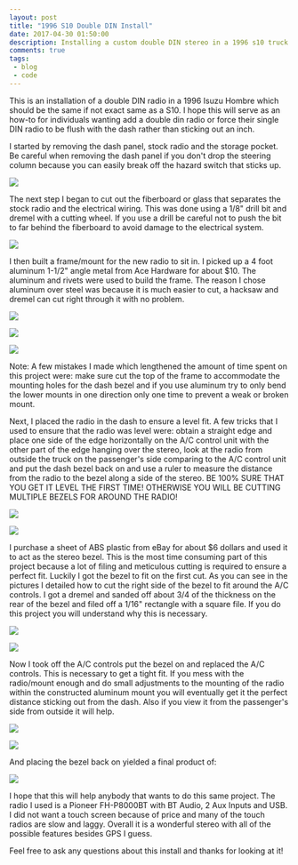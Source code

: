 ```yaml
---
layout: post
title: "1996 S10 Double DIN Install"
date: 2017-04-30 01:50:00
description: Installing a custom double DIN stereo in a 1996 s10 truck
comments: true
tags: 
 - blog
 - code
---
```


This is an installation of a double DIN radio in a 1996 Isuzu Hombre which should be the same if not exact same as a S10. I hope this will serve as an how-to for individuals wanting add a double din radio or force their single DIN radio to be flush with the dash rather than sticking out an inch.

I started by removing the dash panel, stock radio and the storage pocket. Be careful when removing the dash panel if you don't drop the steering column because you can easily break off the hazard switch that sticks up.

![](https://lh3.googleusercontent.com/foaAHcKWxZk2DDlwXT7AoRjrx4IIRgegDwBteAV0_4i9_EyKpJY1M0wAVuEVJp4R9Mq-sfnS2fXEdZ-JE1SJtAwyMQThxnO46Z0kTXEtWNMXWOV_vqsRGSed362HEiEWffQlvJfngP8n1tBeI_r38hKJkiaLWcmgiTtCY2XsrHkL2gBdHpGki6EskbrQcRrOZlR7IXO5gydcjsmrWf_ujRtoQdt4HH3wlsrFIkP1W2EXz0Fy8rdwfCeqrSkELvtHL04zGEt8qiJYR35P030tIthxnXf5N-jfOX9vKWkNjVSLK1CBrnKwALyxfuANxRKV-jHmqRrP2HLH6hrGBKRVQiohHzXxSCWaxhdPdTJ3P9pUiLqdJRZqj0cWgqeU-lEn2KPLUWQ6XC8UFPoqCv7A8JbdjT1mZikStRRy67nNF6BQjhWxMtRNX3kdp3dWCL7bFIHbWU7WwvXGAZRP6OibZy4rDzQoqTokMr-XYaab_HTtU89xFimuBsVTiffyYsE9OfRPsEAKZpNSjwXw8M3oTTHOS_o3wKnEPgagkHRTYK1MgVta_O9egBShyXdjxghGT6t6bAbMbAYN6ReqFonTi9Ti1n1YtLVhGVZ0k_ZaTLoT1I8Qbig=w964-h720-no)

The next step I began to cut out the fiberboard or glass that separates the stock radio and the electrical wiring. This was done using a 1/8" drill bit and dremel with a cutting wheel. If you use a drill be careful not to push the bit to far behind the fiberboard to avoid damage to the electrical system.

![](https://lh3.googleusercontent.com/KImLzUBMiOVedXfPiiCl0tdx6Q3_MmPVwCoWwAO3hVif8uXOIXCYTFG8uvkG0MxvW8s1C2cgmsWPVpYofLwGMjwfxW-tOoORteYQfnuPlXhE8oIzOT5m-OD1yLrPdhY-2_mNmPv_h4qeNlwQNa8zh7HxjUZG3WssovW9UEKX7wulPMhkJBgH0mLMt3mw9zKSI_BOGn3E1ZdHYK_MQSrU73nyt1tIcGOXqXPdeDL-QokMGOsdtyVyADQMEE4YSAboYlnfuVp0oxLf_dS4VoOdv-NSEH64CjFMskhcCIf-ZI7uC-9FUNnsrc0TPeUukV09uffJqpGJ65X-At-iCmfsCrMqf4tlsvIBnQpVIbx4cvt72qHCH3jSa46Lp0Hsvg79cweNO4yeKs7byrNQcL6rAQY5ZoHEpN90XlsNbFyNTsJ1Xle_SZwrdQ3khfTYpe-oWt6bt6pPQPJFHLjFSavwt3l1SYXiUeOzqbq4N8WvAzVp02rKwn7v7iba5KOP9-by-LWlwUViLCXyuNPLBxpQ5eRKUItSpfXZg2R-UiGWpuje6ofg31qVwkSX4Q_dXHt5T1fg8hZmkGUWWY-JQkRlTr0tkLMheMrKrkIDOf0FHosCjayCs5c=w964-h720-no)

I then built a frame/mount for the new radio to sit in. I picked up a 4 foot aluminum 1-1/2" angle metal from Ace Hardware for about $10. The aluminum and rivets were used to build the frame. The reason I chose aluminum over steel was because it is much easier to cut, a hacksaw and dremel can cut right through it with no problem.

![](https://lh3.googleusercontent.com/LU9J12UIvGkDIlyGUI3OHv9mu0MCYF09GRsVpgxnOG8uTpYlZ7p2Dvz5I_yjPL1p_BZ64Z_kF2Ta2D56bXfNW3HrHcWwX45MAKKf12DzYOuOAr9sxTXlhlkF-VVCT7QfyhX_tNz2Qf8QBD4MUcFKc1MbSxydXWRLzUU51OAkZVmQVj7HJvFFt24dxjox14F-I1ud8-1IcTv0viUlgWMwUeWl9xFyrvT9y_usw3RtHDoxfObmEFCFfIAJnveelt4vKsh6v1y2j8C_hstZZoUl0FxlE_voUfVvmBWSa-30AmsErFwpIz6MyulOVVZVlgJZEm2OCCaPsnWXooeoXeTs9CDnSPYQenZTtY1hgK3_S5JbAVZyoAHnl0fvE0QFEehTFVEhHy9EJqrAvVysXKQqRa46MvOqC-MkI3yPfNvj8TTWVnHCBhqum8Wse8hw05fv0iP7reD9EcOolyGx9Ko-IVQ0b4wh2R6wHSBn3BP9Cpba2ehPoI4DJfH7IiywKYLJxI4J_GCC2hV7c6zFFHxjemcVOpa0rZIIHQE4xyTKUDsHm0yeROwPcJBBBvncZGTlZ7AMTLthxSAnHT0QHP28Fc7e1dce-JSEnZOhz1_wRs1Wb7ZreZOT=w538-h720-no)

![](https://lh3.googleusercontent.com/EMa1b8GLjvVjjT2esu0BJYb1kFDc3KHHtdMatbJxOJZd8oAsm3NOAnBS7hTYUKQK5fVyg3X1oTPUQMatDxqtvI_4ONJTp8eHD29TBYftSn9Lyn4fbfBNfDp9pcqsAxp-BTEJKuBFtK6a5Uu5_GAPhwEIGrsoj5z2HgUyExtsYojwCChTXqoXe65trQ9hJWLyrPDiSAk1HfXWVLhmzFbee5uxnZBchmnJESmHv_E8h8FxtQsBOr6JeodAdlY5-RwjZ2PWR0NSP_nvzAKL380vGpk0fyyX9nVunSfVcDGOCgXVt5JWGqh3YFdqDePrW-1UhBIOLkdyKsjVKxTu3hiQayCFxtBm8YFE8O_2Ej8i9XWUK2EDRE54eEPyCe0KbLR_LoS-2l6KtGurBVNRxdfScKQ0-3uRxamnzfWU790Aj2aWXKI-_qwWIv0KLF29Nh-ZzG6zTphZiz5L-yHMUesNuZJYuBm1jIeZ9KIdm0UdaPD4yj4FvLLElXYR-TMLumMl26bzD54iNPQHYkbVhhyHmQAWuStdv3cmjVEY54vblYCyomn-WquvfQEp3bGeE07VwqDm9Os5df_YKKUSP1fZ4pB9zpPa-y3FJkPYwittZGtQ15V1Ml8=w538-h720-no)

![](https://lh3.googleusercontent.com/OtD_VQIst6yjqhZ1iRGUAGBNrSPAH2m-mk3MEp3T7UAqESL9a93dnmKag_T9fuzw4Wiw8-92g_6KmjNkkLVLniD7jlhHVdVwpkXtoq8_ZW78nidQisAytvRk6cJDyHzQ4tg4UMV_rDhzAcc2yh64WD5w_IBmU8Td2AA9DXmuKyMOXgIAbw-deJU1tkitgkOo6FSqR8UDGixP68OxMFGoLVaYV3FNJwVAQCUxdx9eETe2p1xahKwkPrSLWLx--dcljKFuAhhhK4PCbXaElMCG6G9edrCFJw_GBpmBVWUYSPPiplAiB1bwA8PJZD0a_iKkM7l7r9Lvulnz9QDLqRs3tbNfrOIMidptf2hiX_Jzui5xN0DrFKIOL5DN7SYbvPcNj6agMmKn5uwUQz3M0dcM9nHj3VRvCEeIV5sFuFXQYVwwnr_EG8U6aXlDKYv5pySlZNzPQhfhKqEdIwx71YaYfU5XzGZQvrYQdMM4VPyLoaEi30rT_X_rfzyy_m2ARk2l9idcXfPFYN7q_vDrDey29E0c9h7RyKzu_PLo9_2de2WUcdqWlDodxjtL3u8Yot9c0v0SOTWnMlTiYe-LWQ9NAPuPVBlNq4QApyTecLgA_rfUamTAKQs=w538-h720-no)

Note: A few mistakes I made which lengthened the amount of time spent on this project were: make sure cut the top of the frame to accommodate the mounting holes for the dash bezel and if you use aluminum try to only bend the lower mounts in one direction only one time to prevent a weak or broken mount.

Next, I placed the radio in the dash to ensure a level fit. A few tricks that I used to ensure that the radio was level were: obtain a straight edge and place one side of the edge horizontally on the A/C control unit with the other part of the edge hanging over the stereo, look at the radio from outside the truck on the passenger's side comparing to the A/C control unit and put the dash bezel back on and use a ruler to measure the distance from the radio to the bezel along a side of the stereo. BE 100% SURE THAT YOU GET IT LEVEL THE FIRST TIME! OTHERWISE YOU WILL BE CUTTING MULTIPLE BEZELS FOR AROUND THE RADIO!

![](https://lh3.googleusercontent.com/1ZOEXrKT2aQJpDnaEzk9TL0mapl5Fnzb6WOnhwlEWjElt5Rxd45FGPs-L5l7jVp_pYA61EtB72w6a0VbJS_4kSZqPlhlAfWtbqkXJiAMl3kvQzRN9vvZ-d7xSoTm3cn5lV8hIo5UVa19rhYwkESj4NqPhSwozjzXpLidgJt0t6a4aKD3yfT1B_3PBxUhsaLbWs3UZRTx9CN6YJ9eXFcClaHu_YC7kroYef9icVUFjSBuapzUbMAygSH5Dmh6lQPFEkBgHeYPk6XCNYqq0AWve5_QYeGuC99r_HjgLOMQBMPvv9yLcnOEcdqmeBEIuK4TOQiIb1WzEgEqHlz9-JYetOveK9oy9NAzsh6V4cjWMdUMO7McBhnRwHPfNuCWiLkKBbFkdqIPxexFT33IL8rHOkZ0VJkcqzmQSccoVhAPK_RU-ztfbIPGPR_XiFjE9JpL3bHcmwmFcgh1qgNNvlwvpIfzpTGC0DatreW28oLJ3sO5X-2_ssT0uQ2_J9fILYZRKXE0vJVsApe1s5Fi7h_ScWSWZjtyjj1cs-EAcBM3nwHC3uTGA79YRj1eBQt3GpayWtfO-J1l__r_f0GO7XPIDoPJWGt6tDBjISdMjI2hzlAkeC4Q_1M=w964-h720-no)

![](https://lh3.googleusercontent.com/S_BvkWJHHR_Bue8Zpq14D3jc9HNZMfc-xLPeXzCmp4JIE6eqtKa2cL7KepHU7b-dfFh_H4Ivg14eJVoaSunjmiQPJIvxZyNRTw_vZWadaiaJpsdcQOeCvdCVyzhj4QAUIgw0Rth-feHtQnyXuiAi6wCxTh3nVjr0GfF3bK_IyA_Ka2cehE7RDvYGSo8bI0tk_4GGvtkY4-6yTg-KAGTeVKWSob4tLdAObb52sYK_N7egHOp07R5on5n_-tb4P25G9tYVqN4UZZ4lWp1CS6m4IT6tYwhMCh1acTm1g0zxQ7IRtfjnZHFWJeDJaPZz1FxyWpTYY7KD6ags7FHl1vWebGS6sdoIKc6o5Qekg1lXG_FqMO1QijbMbu1rZPT_2Pus9aPbZ8kMlpi0Tuu3vJMEseAch6Et-RtCnBhOGW0U62JPvgo_ePXaCbsNbKKnuOjC5bFG3EtlGpzX_iMyCenBok1Q9UW4sRpwUsL2l3Kp-0GwKmIW56oDmDy1U_sa-S-3uH-11En0g0LeQ3lSfDQLRDQ3XkWO19QFCoH_IExTR9zLsg4g4n3MjBke8WEszt63IYOS1XanyG7573vrdkkDhWm-E0FawnXovooBsh-kWIbVsRBR-NI=w964-h720-no)

I purchase a sheet of ABS plastic from eBay for about $6 dollars and used it to act as the stereo bezel. This is the most time consuming part of this project because a lot of filing and meticulous cutting is required to ensure a perfect fit. Luckily I got the bezel to fit on the first cut. As you can see in the pictures I detailed how to cut the right side of the bezel to fit around the A/C controls. I got a dremel and sanded off about 3/4 of the thickness on the rear of the bezel and filed off a 1/16" rectangle with a square file. If you do this project you will understand why this is necessary.

![](https://lh3.googleusercontent.com/lWh1044AiZ_oQQM-G6XEjrx3l4R8bHkYxnEIee5Bckiw0j2yEjaRKzhitXXC6yKQfG4ZQE37jHxt6daBCp1TK7XaAl_pOzJxyIPz1FJhR1uGJ6D8W4-N2wMUsRElTVaNlpvAX1YA5yTBKvOwBzkIp8xie4ub7e5w51DYS7FbsJw6g17xkUt2x0DZtgA1wbE8H0vjbkcGkVOZ1bB6pGncFdkPXzAH8miI2j9KPi8zFXfhM8wI9fgXx7-ElzoScWiH6CdkDJOWtcox-ldp3N9keGJ7iDCnb-HMzVwl9mFfzIZ-8L0MnZC_eBxrMod_AaC7Tv92NYi5KYz4McDw4kbn5j1Bc-lGwNoK5LO8eu66U6mabV-74lNR6BhzZgq6iPmFknNwcDYwJlFSh55QVhxk_QtAf2aGVEhVK7e7aCJwQVZdUaCidi99v1V4eNpTBfo3Y94MmkD4WeSh8_3gR0jzIcRlVrNljN883bfTUow2CTTJMaKnXhld_GzAoYVDn2ZXf0YnsB820PU-E43lDRt6AKCRfO7_t2hgDhfSdxNSelt1IvR0fE13o3GhHmeqYitnguB0UxkS3ghI5ssTPAZdYnnieHlJxzZHHohzQCGHnn4uKFIsTm29=w538-h720-no)

![](https://lh3.googleusercontent.com/VMXxoGPl24f8aBJViRZ4br9zjMSEoQj9sAlk4d1W8f4Imymq4t2-YOxqLzdQVnltcHtZPP3qA4ghvZ0iUIB7Xlo278ajJTQOjQN8XBieRJpqeLJthsMuP-apokRvT9jIK45OhydWlaJr2ljY1RVGf4h8jl3M_EFtuuNeRgTnvpg52mkUC1uWf6Qyu_T64d6y5gHPPqHVmyacYBjRgXS_wLkWy0vKzzxo8ryudXOyGfYerK_3-wfpaJNb4W3owxEhf3Qyf6Li0qVlmCHv8nRSAD5Lr-DuuoZWcP_3sY8wh0oTpX3J7xTVbx7awwsZuwpA1cYIhosPYWaEXGBt-eq6uJ7Z6xewblns-fzoVjdZ02RhrAObJRYLzYJiTHgHAHSrpDPGku7y-r-Hb91wCqW481W74hUQFx9Utoh4H-5x79ljubJ9AJfa4AVgV3Ne_4RrLK3xb5PptI72M3NOlm-mnLOyikKGqGdLXIm6ulmitJH5oNY67Bt1cWBw39Z0OPf7ozLwH5L6Q6Gy3ll-Gaid9cu0cLkQecLLM6eyLLn8v3NxmqVIZZTwKsa3OsAlNwa6i-anSdWYRPGLvYqPCPRq4uBP49lhCseXzPiY8F3OI68Q5iov0Bkd=w538-h720-no)

Now I took off the A/C controls put the bezel on and replaced the A/C controls. This is necessary to get a tight fit. If you mess with the radio/mount enough and do small adjustments to the mounting of the radio within the constructed aluminum mount you will eventually get it the perfect distance sticking out from the dash. Also if you view it from the passenger's side from outside it will help.

![](https://lh3.googleusercontent.com/wxmpgq1ISKwii23sLc3EZxx3_GqA4pQWKeMgNqwGqmj585VZQoH0QYX7rRa0UBkcp4yhvuP4tJcz3caW4-eqiUv-D-Z3wqaPbq8CAevORngq7zdm3XsEZPypqBjVCx1rXn_8T3ABiVZC_yHF-X5NdfogBGUp0UH8PRtHDQoXrNBPxQAGCawF447G_SlHY3HSLTeLaHcbPhVOteZVNdgL0ATyVVOVpmSkXoJCgGPvwwZu_KsLTOx-iBNmHgGP9vQj8-X1wj8u4j-HLSbG9ORL_r1AI3BxxwzWOPZqf1OhmDqbdSUlVDHwghQF8v_eWpF2LKG57RRo95-bCmbUzVfQn6dGS4CjsDHu61hihRlKIk1zsi3hXxijBTmNAm36IOs2eASHKSahgXd9dC7AuidvVCyTx39icbq0ZzaTyq9bkXe4nw--Nnzt_eVgtgFWMu-Mx-aUc_ak9atVZzJTEFBjQGM6Gp4opIjBfDeQM7vyv097CGI8P3F1GC3HdGyIQXuvkwqwkfEpKqQLYre4Lwaz9GsLOEREzEFSxx96HIFE480kvKzBxVgN_7zlISBD152-6_yZxQ59JpCqegcfO2Rno4EaBGpdp5NPkQJLTof4uicsFAZHdbc=w964-h720-no)

![](https://lh3.googleusercontent.com/O6V7eReCOuYJIDu5SIv5FVHeiU-E5uF1rlthUsHvhFqzhsPlVjTAtWQm7qlYR3T2CDqnNzJdnpmEy2ebdftso3vWASzIZosVteheHhb-Cli5piwmNpxbnBfH6mbrgojD692bfZt1TyXr-odypxUyP_5cesrsoI99ZgxARQXUuscrRtJdPPqyE8pQngqoXKGcXGfOobQFHJKWnbHzwTn0pHyR2v1PvWXXRVUh4-eAFJHa8X99FnIEnGr8w2r-WyENjpVpk8lT0PyaVXa0uqQyyqUevmWzNXMkjr4xWhISzaSshOdMfEwsfZsfE25P0Dr7HBJhf0FS88LSJwQUgKOAZxVBpz0zb-uoaqSKJUhSaXGbagMCSfqml2vIEa3iT6F-1g3lqN-LKQjm_wPaFGhk2HYM_QLsNqPQXlll1jqZgBTHo_-I_UXqGdGyfT77KyEiG52Van2xL5xh3Hm0XTGDIJGsQnqj7pkm1auBBvQBIEIduvllgWOGDU4D6hbO09bWoxyiUx7sSe5nyYC3JxuriDZJ4tmk-rUglimpE9Z9baHhDUHLQkRtrwmr7xGlHu3ibGtxirUQPUOzGrJKEAzoQGN6WVYFJrEk1cIpmZKKvGIRcQRN76U=w538-h720-no)

And placing the bezel back on yielded a final product of:

![](https://lh3.googleusercontent.com/D3kRCJExa0JXhhJHKVUcXAhLAJMJBjUEFO3hq3OMPowZhB56V1Bvrrfmv46p7YQchLVpGfGPH7AAzX_cXgpVXNND_uuqUITtgAj6QSl5v8JTlDr8WoeQRlw9dPjT4vvFJh8py0Dj8FuI4zsFZEtN4pNGchxNXVVPHi15iVIDm0ln3lefP2e0Fb1nP98O7sRiX_LZP63y1AElFz93qvHajEVeRtuIssN8n3iA5wfnp5qD4Zct2Uz3btVf-iUx3v9YJockKN5Y-IHtT83Nj5M9iekvPba6C6hCumIfyHEsgU1m51StTAhKBAvI0aFyTIBjkzTl_vcksRKNIcrRo226V2M36FtrjMfy7ePIYhjjigdTqgx17uSirtFFOwWJo4s2v8fmvAl8aKFK5QGzFzHIMCoI3UPYKRlFWji5_BDU7222cGHlBXQYrI_TXnKRsSnbUuIYKPqUUn8lEkl9RARIj8slQZJPag7uu7OyesAqf1Zsa14yTx36UE2j_u55NlB4zSKAugEY6qagmvxiElrw7oofPJXkqrZvqD11-QgOBfs6r2DnmX0sxH-jGMCaMlgc0W9dHvdroVmoe7BK6guwlMKfW5JLbytl1vdOCMDgfSHtYTdP-cA=w964-h720-no)

I hope that this will help anybody that wants to do this same project. The radio I used is a Pioneer FH-P8000BT with BT Audio, 2 Aux Inputs and USB. I did not want a touch screen because of price and many of the touch radios are slow and laggy. Overall it is a wonderful stereo with all of the possible features besides GPS I guess.

Feel free to ask any questions about this install and thanks for looking at it!

